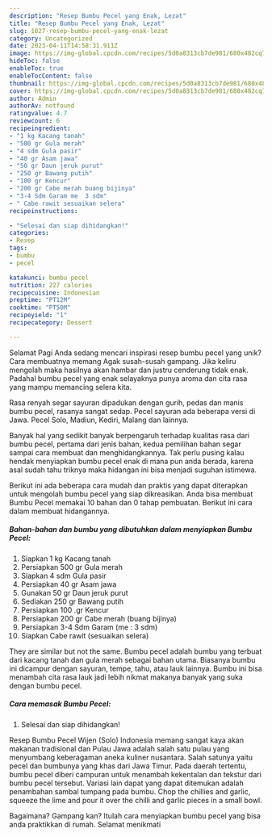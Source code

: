 ```yaml
---
description: "Resep Bumbu Pecel yang Enak, Lezat"
title: "Resep Bumbu Pecel yang Enak, Lezat"
slug: 1027-resep-bumbu-pecel-yang-enak-lezat
category: Uncategorized
date: 2023-04-11T14:58:31.911Z
image: https://img-global.cpcdn.com/recipes/5d0a8313cb7de981/680x482cq70/bumbu-pecel-foto-resep-utama.jpg
hideToc: false
enableToc: true
enableTocContent: false
thumbnail: https://img-global.cpcdn.com/recipes/5d0a8313cb7de981/680x482cq70/bumbu-pecel-foto-resep-utama.jpg
cover: https://img-global.cpcdn.com/recipes/5d0a8313cb7de981/680x482cq70/bumbu-pecel-foto-resep-utama.jpg
author: Admin
authorAv: notfound
ratingvalue: 4.7
reviewcount: 6
recipeingredient:
- "1 kg Kacang tanah"
- "500 gr Gula merah"
- "4 sdm Gula pasir"
- "40 gr Asam jawa"
- "50 gr Daun jeruk purut"
- "250 gr Bawang putih"
- "100 gr Kencur"
- "200 gr Cabe merah buang bijinya"
- "3-4 Sdm Garam me  3 sdm"
- " Cabe rawit sesuaikan selera"
recipeinstructions:

- "Selesai dan siap dihidangkan!"
categories:
- Resep
tags:
- bumbu
- pecel

katakunci: bumbu pecel 
nutrition: 227 calories
recipecuisine: Indonesian
preptime: "PT12M"
cooktime: "PT50M"
recipeyield: "1"
recipecategory: Dessert

---
```



Selamat Pagi Anda sedang mencari inspirasi resep bumbu pecel yang unik? Cara membuatnya memang Agak susah-susah gampang. Jika keliru mengolah maka hasilnya akan hambar dan justru cenderung tidak enak. Padahal bumbu pecel yang enak selayaknya punya aroma dan cita rasa yang mampu memancing selera kita.


Rasa renyah segar sayuran dipadukan dengan gurih, pedas dan manis bumbu pecel, rasanya sangat sedap. Pecel sayuran ada beberapa versi di Jawa. Pecel Solo, Madiun, Kediri, Malang dan lainnya.

Banyak hal yang sedikit banyak berpengaruh terhadap kualitas rasa dari bumbu pecel, pertama dari jenis bahan, kedua pemilihan bahan segar sampai cara membuat dan menghidangkannya. Tak perlu pusing kalau hendak menyiapkan bumbu pecel enak di mana pun anda berada, karena asal sudah tahu triknya maka hidangan ini bisa menjadi suguhan istimewa.


Berikut ini ada beberapa cara mudah dan praktis yang dapat diterapkan untuk mengolah bumbu pecel yang siap dikreasikan. Anda bisa membuat Bumbu Pecel memakai 10 bahan dan 0 tahap pembuatan. Berikut ini cara dalam membuat hidangannya.

<!--inarticleads1-->

##### Bahan-bahan dan bumbu yang dibutuhkan dalam menyiapkan Bumbu Pecel:

1. Siapkan 1 kg Kacang tanah
1. Persiapkan 500 gr Gula merah
1. Siapkan 4 sdm Gula pasir
1. Persiapkan 40 gr Asam jawa
1. Gunakan 50 gr Daun jeruk purut
1. Sediakan 250 gr Bawang putih
1. Persiapkan 100 .gr Kencur
1. Persiapkan 200 gr Cabe merah (buang bijinya)
1. Persiapkan 3-4 Sdm Garam (me : 3 sdm)
1. Siapkan  Cabe rawit (sesuaikan selera)


They are similar but not the same. Bumbu pecel adalah bumbu yang terbuat dari kacang tanah dan gula merah sebagai bahan utama. Biasanya bumbu ini dicampur dengan sayuran, tempe, tahu, atau lauk lainnya. Bumbu ini bisa menambah cita rasa lauk jadi lebih nikmat makanya banyak yang suka dengan bumbu pecel. 

<!--inarticleads2-->

##### Cara memasak Bumbu Pecel:


1. Selesai dan siap dihidangkan!

Resep Bumbu Pecel Wijen (Solo) Indonesia memang sangat kaya akan makanan tradisional dan Pulau Jawa adalah salah satu pulau yang menyumbang keberagaman aneka kuliner nusantara. Salah satunya yaitu pecel dan bumbunya yang khas dari Jawa Timur. Pada daerah tertentu, bumbu pecel diberi campuran untuk menambah kekentalan dan tekstur dari bumbu pecel tersebut. Variasi lain dapat yang dapat ditemukan adalah penambahan sambal tumpang pada bumbu. Chop the chillies and garlic, squeeze the lime and pour it over the chilli and garlic pieces in a small bowl. 

Bagaimana? Gampang kan? Itulah cara menyiapkan bumbu pecel yang bisa anda praktikkan di rumah. Selamat menikmati
